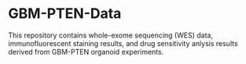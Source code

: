 # GBM-PTEN-Data

This repository contains whole-exome sequencing (WES) data, immunofluorescent staining results, and drug sensitivity anlysis results derived from GBM-PTEN organoid experiments.


